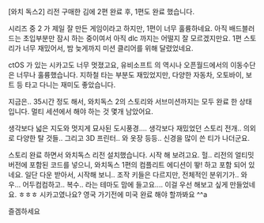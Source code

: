[와치 독스2] 리전 구매한 김에 2편 완료 후, 1편도 완료 했습니다.

시리즈 중 2 가 제일 잘 만든 게임이라고 하지만, 1편이 너무 훌륭하네요. 
아직 배드블러드는 초입부분만 잠시 하는 중이여서 아직 dlc 까지는 어떨지 잘 모르겠지만요. 1편 스토리가 너무 재밌어서, 밤 늦게까지 미션 클리어를 위해 달렸었네요. 

ctOS 가 있는 시카고도 너무 멋졌고요, 유비소프트 의 역시나 오픈월드에서의 이동수단 은 너무나 훌륭했습니다. 지하철 타는 부분도 재밌었지만, 다양한 자동차, 오토바이, 보트 등 타고 다니는 재미도 좋았습니다.

지금은.. 35시간 정도 해서, 와치독스 2의 스토리와 서브미션까지는 모두 완료 한 상태입니다. 멀티 세션에서 해야 하는 것 몇개 남았어요.

생각보다 넓은 지도와 멋지게 묘사된 도시풍경.... 생각보다 재밌었던 스토리 전개.. 의외로 다양한 탈 것들.. 그리고 3D 프린터.. 와 옷장 등등.. 신경을 많이 쓴 티가 나더군요.

스토리 완료 하면서 와치독스 리전 설치했습니다. 시작 해 보려고요. 헐.. 리전의 얼티밋 버전에 포함된 코드를 넣으니, 와치독스 1편의 컴플리트 에디션이 뙇! 하고 포함 되어 있네요. 일단 다운 받아서, 시작해 보니.. 조작 키들은 다르지만, 전체적인 분위기가.. 와우... 어두컴컴하고.. 복수.. 라는 테마도 맘에 들고요.... 이걸 우선 해보고 싶게 만들었네요. ㅎㅎㅎ 시카고였나요? 영국 가기전에 미국 완료 해야 할까봐요 ^^a

즐겜하세요